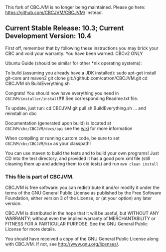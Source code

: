 This fork of CBCJVM is no longer being maintained. Please go here: https://github.com/CBCJVM/CBCJVM/ instead.

Current Stable Release: 10.3; Current Development Version: 10.4
-----------

First off, remember that by following these instructions you may brick your CBC and void your warranty.  You have been warned.
CBCv2 ONLY

Ubuntu Guide (should be similar for other *nix operating systems):

To build (assuming you already have a JDK installed):
        sudo apt-get install git-core ant maven2
        git clone git://github.com/catron/CBCJVM.git
        cd CBCJVM
        sh BuildEverything.sh

Congrats! You should now have everything you need in `CBCJVM/installer/install`!!1!
See corresponding Readme.txt file.

To update, just run:
        cd CBCJVM
        git pull
        sh BuildEverything.sh
        ... and reinstall on cbc

Documentation (generated upon build) is located at `CBCJVM/cbc/CBCJVM/docs/api` see the [wiki](http://wiki.github.com/catron/CBCJVM/) for more information

When compiling or running custom code, be sure to set `CBCJVM/cbc/CBCJVM/bin` as your classpath!

You can use maven to build the tests and to build your own programs!
Just CD into the test directory, and provided it has a good pom.xml file (still cleaning them up and adding them to old tests) and run `mvn clean install`

### This file is part of CBCJVM. ###
CBCJVM is free software: you can redistribute it and/or modify
it under the terms of the GNU General Public License as published by
the Free Software Foundation, either version 3 of the License, or
(at your option) any later version.

CBCJVM is distributed in the hope that it will be useful,
but WITHOUT ANY WARRANTY; without even the implied warranty of
MERCHANTABILITY or FITNESS FOR A PARTICULAR PURPOSE.  See the
GNU General Public License for more details.

You should have received a copy of the GNU General Public License
along with CBCJVM.  If not, see <http://www.gnu.org/licenses/>.

